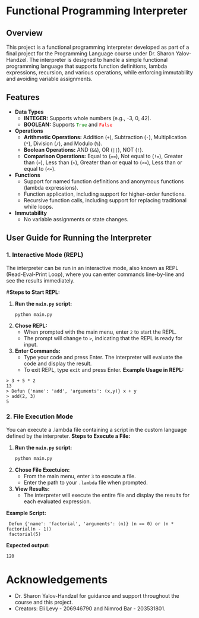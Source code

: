 # Functional Programming Interpreter

## Overview
This project is a functional programming interpreter developed as part of a final project for the Programming Language course under Dr. Sharon Yalov-Handzel. The interpreter is designed to handle a simple functional programming language that supports function definitions, lambda expressions, recursion, and various operations, while enforcing immutability and avoiding variable assignments.

## Features
* **Data Types**
  * **INTEGER:**  Supports whole numbers (e.g., -3, 0, 42).
  * **BOOLEAN:** Supports <span style="color: green;">`True`</span> and <span style="color: red;">`False`</span>
* **Operations**
   * **Arithmetic Operations:** Addition (`+`), Subtraction (`-`), Multiplication (`*`), Division (`/`), and Modulo (`%`).
   * **Boolean Operations:** AND (`&&`), OR (`||`), NOT (`!`).
   * **Comparison Operations:** Equal to (`==`), Not equal to (`!=`), Greater than (`>`), Less than (`<`), Greater than or equal to (`>=`), Less than or equal to (`<=`).
* **Functions**
  * Support for named function definitions and anonymous functions (lambda expressions).
  * Function application, including support for higher-order functions.
  * Recursive function calls, including support for replacing traditional while loops.
* **Immutability**
   * No variable assignments or state changes.

## User Guide for Running the Interpreter

### 1. Interactive Mode (REPL)
The interpreter can be run in an interactive mode, also known as REPL (Read-Eval-Print Loop), 
where you can enter commands line-by-line and see the results immediately.

#**Steps to Start REPL:**
1. **Run the `main.py` script:**
   ```bash
   python main.py
2. **Chose REPL:**
   * When prompted with the main menu, enter `2` to start the REPL.
   * The prompt will change to `>`, indicating that the REPL is ready for input.
3. **Enter Commands:**
   * Type your code and press Enter. The interpreter will evaluate the code and display the result.
   * To exit REPL, type `exit` and press Enter.
**Example Usage in REPL:**
  ```console
  > 3 + 5 * 2
  13
  > Defun {'name': 'add', 'arguments': (x,y)} x + y
  > add(2, 3)
  5
```
### 2. File Execution Mode
You can execute a .lambda file containing a script in the custom language defined by the interpreter.
**Steps to Execute a File:**
 1. **Run the `main.py` script:**
    ```bash
    python main.py
 2. **Chose File Exectuion:**
    * From the main menu, enter `3` to execute a file.
    * Enter the path to your `.lambda` file when prompted.
3. **View Results:**
    * The interpreter will execute the entire file and display the results for each evaluated expression.
 
**Example Script:**
 ```lambda
  Defun {'name': 'factorial', 'arguments': (n)} (n == 0) or (n * factorial(n - 1))
  factorial(5)
```
**Expected output:**
```console
120
```
# Acknowledgements
 * Dr. Sharon Yalov-Handzel for guidance and support throughout the course and this project.
 * Creators: Eli Levy - 206946790 and Nimrod Bar - 203531801.
